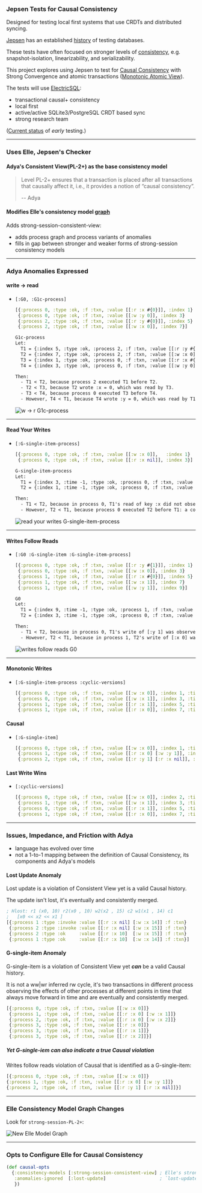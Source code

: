 ### Jepsen Tests for Causal Consistency

Designed for testing local first systems that use CRDTs and distributed syncing.

[Jepsen](https://github.com/jepsen-io/jepsen) has an established [history](https://jepsen.io/analyses) of testing databases.

These tests have often focused on stronger levels of [consistency](https://jepsen.io/consistency), e.g. snapshot-isolation, linearizability, and serializability.

This project explores using Jepsen to test for [Causal Consistency](https://jepsen.io/consistency/models/causal) with Strong Convergence and atomic transactions ([Monotonic Atomic View](https://jepsen.io/consistency/models/monotonic-atomic-view)).

The tests will use [ElectricSQL](https://electric-sql.com/):
  - transactional causal+ consistency
  - local first
  - active/active SQLite3/PostgreSQL CRDT based sync
  - strong research team

([Current status](doc/electricsql.md) of *early* testing.)

----

### Uses Elle, Jepsen's Checker

#### Adya's Consistent View(PL-2+) as the base consistency model
> Level PL-2+ ensures that a transaction is placed after all transactions that causally affect it, i.e., it provides a notion of “causal consistency”.
> 
>   -- Adya

#### Modifies Elle's consistency model [graph](https://github.com/jepsen-io/elle/blob/main/images/models.png)

Adds strong-session-consistent-view:
  - adds process graph and process variants of anomalies
  - fills in gap between stronger and weaker forms of strong-session consistency models 

----

### Adya Anomalies Expressed

#### write -> read
- `[:G0, :G1c-process]`
  ```clj
  [{:process 0, :type :ok, :f :txn, :value [[:r :x #{0}]], :index 1}
   {:process 0, :type :ok, :f :txn, :value [[:w :y 0]], :index 3}
   {:process 2, :type :ok, :f :txn, :value [[:r :y #{0}]], :index 5}
   {:process 2, :type :ok, :f :txn, :value [[:w :x 0]], :index 7}]
  ```
  ```txt
  G1c-process
  Let:
    T1 = {:index 5, :type :ok, :process 2, :f :txn, :value [[:r :y #{0}]]}
    T2 = {:index 7, :type :ok, :process 2, :f :txn, :value [[:w :x 0]]}
    T3 = {:index 1, :type :ok, :process 0, :f :txn, :value [[:r :x #{0}]]}
    T4 = {:index 3, :type :ok, :process 0, :f :txn, :value [[:w :y 0]]}

  Then:
    - T1 < T2, because process 2 executed T1 before T2.
    - T2 < T3, because T2 wrote :x = 0, which was read by T3.
    - T3 < T4, because process 0 executed T3 before T4.
    - However, T4 < T1, because T4 wrote :y = 0, which was read by T1: a contradiction!
  ```
  ![w -> r G1c-process](doc/wr-G1c-process.svg)

----

#### Read Your Writes
  - `[:G-single-item-process]`
    ```clj
    [{:process 0, :type :ok, :f :txn, :value [[:w :x 0]],   :index 1}
     {:process 0, :type :ok, :f :txn, :value [[:r :x nil]], :index 3}]
    ```
    ```txt
    G-single-item-process
    Let:
      T1 = {:index 3, :time -1, :type :ok, :process 0, :f :txn, :value [[:r :x nil]]}
      T2 = {:index 1, :time -1, :type :ok, :process 0, :f :txn, :value [[:w :x 0]]}

    Then:
      - T1 < T2, because in process 0, T1's read of key :x did not observe T2's write of 0.
      - However, T2 < T1, because process 0 executed T2 before T1: a contradiction!
    ```
    ![read your writes G-single-item-process](doc/ryw-G-single-item-process.svg)

----

#### Writes Follow Reads
  - `[:G0 :G-single-item :G-single-item-process]`
    ```clj
    [{:process 0, :type :ok, :f :txn, :value [[:r :y #{1}]], :index 1}
     {:process 0, :type :ok, :f :txn, :value [[:w :x 0]], :index 3}
     {:process 1, :type :ok, :f :txn, :value [[:r :x #{0}]], :index 5}
     {:process 1, :type :ok, :f :txn, :value [[:w :x 1]], :index 7}
     {:process 1, :type :ok, :f :txn, :value [[:w :y 1]], :index 9}]
    ```
    ```txt
    G0
    Let:
      T1 = {:index 9, :time -1, :type :ok, :process 1, :f :txn, :value [[:w :y 1]]}
      T2 = {:index 3, :time -1, :type :ok, :process 0, :f :txn, :value [[:w :x 0]]}

    Then:
      - T1 < T2, because in process 0, T1's write of [:y 1] was observed before T2.
      - However, T2 < T1, because in process 1, T2's write of [:x 0] was observed before T1: a contradiction!
      ```
      ![writes follow reads G0](doc/wfr-G0.svg)

----

#### Monotonic Writes
  - `[:G-single-item-process :cyclic-versions]`
    ```clj
    [{:process 0, :type :ok, :f :txn, :value [[:w :x 0]], :index 1, :time -1}
     {:process 0, :type :ok, :f :txn, :value [[:w :x 1]], :index 3, :time -1}
     {:process 1, :type :ok, :f :txn, :value [[:r :x 1]], :index 5, :time -1}
     {:process 1, :type :ok, :f :txn, :value [[:r :x 0]], :index 7, :time -1}]
    ```


#### Causal
  - `[:G-single-item]`
    ```clj
    [{:process 0, :type :ok, :f :txn, :value [[:w :x 0]], :index 1, :time -1}
     {:process 1, :type :ok, :f :txn, :value [[:r :x 0] [:w :y 1]], :index 3, :time -1}
     {:process 2, :type :ok, :f :txn, :value [[:r :y 1] [:r :x nil]], :index 5, :time -1}]
    ```

#### Last Write Wins
  - `[:cyclic-versions]`
    ```clj
    [{:process 0, :type :ok, :f :txn, :value [[:w :x 0]], :index 2, :time -1}
     {:process 1, :type :ok, :f :txn, :value [[:w :x 1]], :index 3, :time -1}
     {:process 0, :type :ok, :f :txn, :value [[:r :x 1]], :index 5, :time -1}
     {:process 1, :type :ok, :f :txn, :value [[:r :x 0]], :index 7, :time -1}]
    ```

----

### Issues, Impedance, and Friction with Adya

  - language has evolved over time
  - not a 1-to-1 mapping between the definition of Causal Consistency, its components and Adya's models

#### Lost Update Anomaly

Lost update is a violation of Consistent View yet is a valid Causal history.

The update isn't lost, it's eventually and consistently merged. 

```clj
; Hlost: r1 (x0, 10) r2(x0 , 10) w2(x2 , 15) c2 w1(x1 , 14) c1
;   [x0 << x2 << x1 ]
[{:process 1 :type :invoke :value [[:r :x nil] [:w :x 14]] :f :txn}
 {:process 2 :type :invoke :value [[:r :x nil] [:w :x 15]] :f :txn}
 {:process 2 :type :ok     :value [[:r :x 10]  [:w :x 15]] :f :txn}
 {:process 1 :type :ok     :value [[:r :x 10]  [:w :x 14]] :f :txn}]
```

#### G-single-item Anomaly 

G-single-item is a violation of Consistent View yet ***can*** be a valid Causal history.

It is not a ww|wr inferred rw cycle,
it's two transactions in different process observing the effects of other processes at different points in time that always move forward in time and are eventually and consistently merged.

```clj
[{:process 0, :type :ok, :f :txn, :value [[:w :x 0]]}
 {:process 1, :type :ok, :f :txn, :value [[:r :x 0] [:w :x 1]]}
 {:process 2, :type :ok, :f :txn, :value [[:r :x 0] [:w :x 2]]}
 {:process 3, :type :ok, :f :txn, :value [[:r :x 0]]}
 {:process 3, :type :ok, :f :txn, :value [[:r :x 1]]}
 {:process 3, :type :ok, :f :txn, :value [[:r :x 2]]}]
 ```

 ##### Yet G-single-iem ***can*** also indicate a true Causal violation
 
 Writes follow reads violation of Causal that is identified as a G-single-item:
 
 ```clj
[{:process 0, :type :ok, :f :txn, :value [[:w :x 0]]}
 {:process 1, :type :ok, :f :txn, :value [[:r :x 0] [:w :y 1]]}
 {:process 2, :type :ok, :f :txn, :value [[:r :y 1] [:r :x nil]]}]
 ```

----

### Elle Consistency Model Graph Changes

Look for `strong-session-PL-2+`:

![New Elle Model Graph](doc/models.png)

----

### Opts to Configure Elle for Causal Consistency

```clj
(def causal-opts
  {:consistency-models [:strong-session-consistent-view] ; Elle's strong-session with Adya's formalism for causal consistency
   :anomalies-ignored  [:lost-update]                    ; `lost-update`s are causally Ok, but they are PL-2+, Adya 4.1.3 ?!?
   })
```
